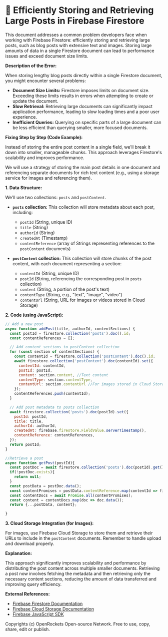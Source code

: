 # 🐞 Efficiently Storing and Retrieving Large Posts in Firebase Firestore


This document addresses a common problem developers face when working with Firebase Firestore: efficiently storing and retrieving large posts, such as blog posts with extensive text and images.  Storing large amounts of data in a single Firestore document can lead to performance issues and exceed document size limits.

**Description of the Error:**

When storing lengthy blog posts directly within a single Firestore document, you might encounter several problems:

* **Document Size Limits:** Firestore imposes limits on document size. Exceeding these limits results in errors when attempting to create or update the document.
* **Slow Retrieval:** Retrieving large documents can significantly impact application performance, leading to slow loading times and a poor user experience.
* **Inefficient Queries:** Querying on specific parts of a large document can be less efficient than querying smaller, more focused documents.


**Fixing Step by Step (Code Example):**

Instead of storing the entire post content in a single field, we'll break it down into smaller, manageable chunks. This approach leverages Firestore's scalability and improves performance.

We will use a strategy of storing the main post details in one document and referencing separate documents for rich text content (e.g., using a storage service for images and referencing them).


**1. Data Structure:**

We'll use two collections: `posts` and `postContent`.

* **`posts` collection:** This collection will store metadata about each post, including:
    * `postId` (String, unique ID)
    * `title` (String)
    * `authorId` (String)
    * `createdAt` (Timestamp)
    * `contentReference` (array of Strings representing references to the `postContent` documents)


* **`postContent` collection:** This collection will store chunks of the post content, with each document representing a section:
    * `contentId` (String, unique ID)
    * `postId` (String, referencing the corresponding post in `posts` collection)
    * `content` (String, a portion of the post's text)
    * `contentType` (String, e.g., "text", "image", "video")
    * `contentUrl` (String, URL for images or videos stored in Cloud Storage)


**2. Code (using JavaScript):**

```javascript
// Add a new post
async function addPost(title, authorId, contentSections) {
  const postId = firestore.collection('posts').doc().id;
  const contentReferences = [];

  // Add content sections to postContent collection
  for (const section of contentSections) {
    const contentId = firestore.collection('postContent').doc().id;
    await firestore.collection('postContent').doc(contentId).set({
      contentId: contentId,
      postId: postId,
      content: section.content, //Text content
      contentType: section.contentType,
      contentUrl: section.contentUrl //For images stored in Cloud Storage.
    });
    contentReferences.push(contentId);
  }

  // Add post metadata to posts collection
  await firestore.collection('posts').doc(postId).set({
    postId: postId,
    title: title,
    authorId: authorId,
    createdAt: firebase.firestore.FieldValue.serverTimestamp(),
    contentReference: contentReferences,
  });
  return postId;
}

//Retrieve a post
async function getPost(postId){
  const postDoc = await firestore.collection('posts').doc(postId).get();
  if(!postDoc.exists){
    return null;
  }
  const postData = postDoc.data();
  const contentPromises = postData.contentReference.map(contentId => firestore.collection('postContent').doc(contentId).get());
  const contentDocs = await Promise.all(contentPromises);
  const content = contentDocs.map(doc => doc.data());
  return {...postData, content};

}
```

**3. Cloud Storage Integration (for Images):**


For images, use Firebase Cloud Storage to store them and retrieve their URLs to include in the `postContent` documents.  Remember to handle upload and download properly.



**Explanation:**

This approach significantly improves scalability and performance by distributing the post content across multiple smaller documents.  Retrieving a post now involves fetching the metadata and then retrieving only the necessary content sections, reducing the amount of data transferred and improving query efficiency.


**External References:**

* [Firebase Firestore Documentation](https://firebase.google.com/docs/firestore)
* [Firebase Cloud Storage Documentation](https://firebase.google.com/docs/storage)
* [Firebase JavaScript SDK](https://firebase.google.com/docs/web/setup)


Copyrights (c) OpenRockets Open-source Network. Free to use, copy, share, edit or publish.

